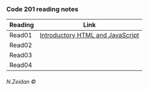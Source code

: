 ### Code 201 reading notes







Reading | Link 
--------|------
Read01  | [Introductory HTML and JavaScript](class01.md)
Read02  |
Read03 |
Read04 |



###### N.Zeidan &copy; 
